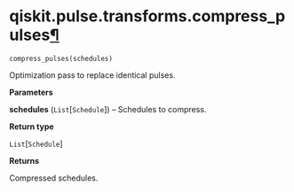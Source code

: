 # qiskit.pulse.transforms.compress\_pulses[¶](#qiskit-pulse-transforms-compress-pulses "Permalink to this headline")

<span id="undefined" />

`compress_pulses(schedules)`

Optimization pass to replace identical pulses.

**Parameters**

**schedules** (`List`\[`Schedule`]) – Schedules to compress.

**Return type**

`List`\[`Schedule`]

**Returns**

Compressed schedules.
